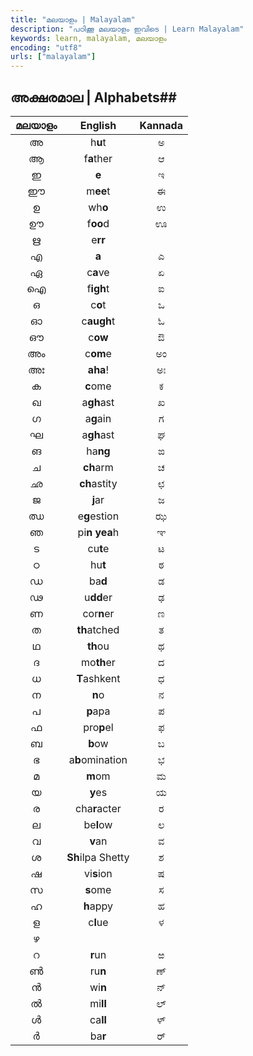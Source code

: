 ```yaml
---
title: "മലയാളം | Malayalam"
description: "പഠിക്കൂ മലയാളം ഇവിടെ | Learn Malayalam"
keywords: learn, malayalam, മലയാളം
encoding: "utf8"
urls: ["malayalam"]
---
```


## അക്ഷരമാല | Alphabets##

| മലയാളം | English | Kannada |
|:----------:|:-----------:|:-------:|
| അ | h**u**t | ಅ
| ആ | f**a**ther | ಆ
| ഇ | **e** | ಇ
| ഈ | m**ee**t | ಈ
| ഉ | wh**o** | ಉ
| ഊ | f**oo**d | ಊ
| ഋ | e**rr** | 
| എ | **a** | ಎ
| ഏ | c**a**ve | ಏ
| ഐ | f**igh**t | ಐ
| ഒ | c**o**t | ಒ
| ഓ | c**augh**t | ಓ
| ഔ | c**ow** | ಔ
| അം | c**om**e | ಅಂ
| അഃ | **aha**! | ಅಃ
| ക | **c**ome | ಕ
| ഖ | a**gh**ast | ಖ
| ഗ | a**g**ain | ಗ
| ഘ | a**gh**ast | ಘ
| ങ | ha**ng** | ಙ
| ച | **ch**arm | ಚ
| ഛ | **ch**astity | ಛ
| ജ | **j**ar | ಜ
| ഝ | e**g**estion | ಝ
| ഞ | pi**n yea**h | ಞ
| ട | cu**t**e | ಟ
| ഠ | hu**t** | ಠ
| ഡ | ba**d** |ಡ
| ഢ | u**dd**er | ಢ
| ണ | cor**n**er | ಣ
| ത | **th**atched | ತ
| ഥ | **th**ou | ಥ
| ദ | mo**th**er | ದ
| ധ | **T**ashkent | ಧ
| ന | **n**o | ನ
| പ | **p**apa | ಪ
| ഫ | pro**p**el | ಫ
| ബ | **b**ow | ಬ
| ഭ | a**b**omination | ಭ
| മ | **m**om | ಮ
| യ | **y**es | ಯ
| ര | cha**r**acter | ರ
| ല | be**l**ow | ಲ
| വ | **v**an | ವ
| ശ | **Sh**ilpa Shetty | ಶ
| ഷ | vi**s**ion | ಷ
| സ | **s**ome | ಸ
| ഹ | **h**appy | ಹ
| ള | c**l**ue | ಳ
| ഴ |  | |
| റ | **r**un | ಱ
| ൺ | ru**n** | ಣ್
| ൻ | wi**n** | ನ್
| ൽ | mi**ll** | ಲ್
| ൾ | ca**ll** | ಳ್
| ർ | ba**r** | ರ್
